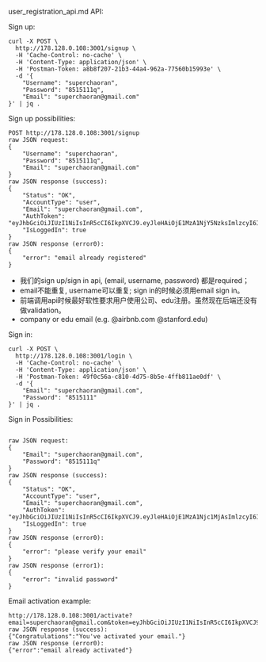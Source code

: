 user_registration_api.md API:

Sign up:
```
curl -X POST \
  http://178.128.0.108:3001/signup \
  -H 'Cache-Control: no-cache' \
  -H 'Content-Type: application/json' \
  -H 'Postman-Token: a8b8f207-21b3-44a4-962a-77560b15993e' \
  -d '{
    "Username": "superchaoran",
    "Password": "8515111q",
    "Email": "superchaoran@gmail.com"
}' | jq .
```
Sign up possibilities:
```
POST http://178.128.0.108:3001/signup
raw JSON request:
{
    "Username": "superchaoran",
    "Password": "8515111q",
    "Email": "superchaoran@gmail.com"
}
raw JSON response (success):
{
    "Status": "OK",
    "AccountType": "user",
    "Email": "superchaoran@gmail.com",
    "AuthToken": "eyJhbGciOiJIUzI1NiIsInR5cCI6IkpXVCJ9.eyJleHAiOjE1MzA1NjY5NzksImlzcyI6ImpvZ2NoYXQuY29tIiwic3ViIjoic3VwZXJjaGFvcmFuIn0.ZGX1xnj_ZMyA5qS_apgsJqKboijUSJrqzT_XyNKbvU8",
    "IsLoggedIn": true
}
raw JSON response (error0):
{
    "error": "email already registered"
}
```

* 我们的sign up/sign in api, (email, username, password) 都是required；
* email不能重复, username可以重复; sign in的时候必须用email sign in。
* 前端调用api时候最好软性要求用户使用公司、edu注册。虽然现在后端还没有做validation。 
* company or edu email (e.g. @airbnb.com @stanford.edu)

Sign in:
```
curl -X POST \
  http://178.128.0.108:3001/login \
  -H 'Cache-Control: no-cache' \
  -H 'Content-Type: application/json' \
  -H 'Postman-Token: 49f0c56a-c810-4d75-8b5e-4ffb811ae0df' \
  -d '{
    "Email": "superchaoran@gmail.com",
    "Password": "8515111"
}' | jq .
```
Sign in Possibilities:
```

raw JSON request:
{
    "Email": "superchaoran@gmail.com",
    "Password": "8515111q"
}
raw JSON response (success):
{
    "Status": "OK",
    "AccountType": "user",
    "Email": "superchaoran@gmail.com",
    "AuthToken": "eyJhbGciOiJIUzI1NiIsInR5cCI6IkpXVCJ9.eyJleHAiOjE1MzA1Njc1MjAsImlzcyI6ImpvZ2NoYXQuY29tIiwic3ViIjoic3VwZXJjaGFvcmFuIn0.86i5NNArj12EACL0uPji2uKE26omLDStfb3iOx8wLgE",
    "IsLoggedIn": true
}
raw JSON response (error0):
{
    "error": "please verify your email"
}
raw JSON response (error1):
{
    "error": "invalid password"
}
```

Email activation example:
```
http://178.128.0.108:3001/activate?email=superchaoran@gmail.com&token=eyJhbGciOiJIUzI1NiIsInR5cCI6IkpXVCJ9.eyJleHAiOjE1MzA1NjY5NzksImlzcyI6ImpvZ2NoYXQuY29tIiwic3ViIjoic3VwZXJjaGFvcmFuIn0.ZGX1xnj_ZMyA5qS_apgsJqKboijUSJrqzT_XyNKbvU8
raw JSON response (success):
{"Congratulations":"You've activated your email."}
raw JSON response (error0):
{"error":"email already activated"}
```
